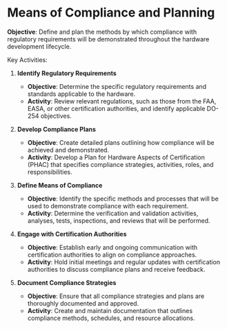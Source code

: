 # Means of Compliance and Planning

**Objective**: Define and plan the methods by which compliance with regulatory requirements will be demonstrated throughout the hardware development lifecycle.

Key Activities:

1. **Identify Regulatory Requirements**

   - **Objective**: Determine the specific regulatory requirements and standards applicable to the hardware.
   - **Activity**: Review relevant regulations, such as those from the FAA, EASA, or other certification authorities, and identify applicable DO-254 objectives.

2. **Develop Compliance Plans**

   - **Objective**: Create detailed plans outlining how compliance will be achieved and demonstrated.
   - **Activity**: Develop a Plan for Hardware Aspects of Certification (PHAC) that specifies compliance strategies, activities, roles, and responsibilities.

3. **Define Means of Compliance**

   - **Objective**: Identify the specific methods and processes that will be used to demonstrate compliance with each requirement.
   - **Activity**: Determine the verification and validation activities, analyses, tests, inspections, and reviews that will be performed.

4. **Engage with Certification Authorities**

   - **Objective**: Establish early and ongoing communication with certification authorities to align on compliance approaches.
   - **Activity**: Hold initial meetings and regular updates with certification authorities to discuss compliance plans and receive feedback.

5. **Document Compliance Strategies**

   - **Objective**: Ensure that all compliance strategies and plans are thoroughly documented and approved.
   - **Activity**: Create and maintain documentation that outlines compliance methods, schedules, and resource allocations.
